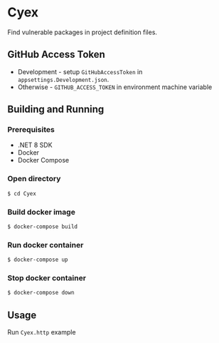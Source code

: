# Cyex
Find vulnerable packages in project definition files.

## GitHub Access Token
- Development - setup `GitHubAccessToken` in `appsettings.Development.json`.
- Otherwise - `GITHUB_ACCESS_TOKEN` in environment machine variable

## Building and Running
### Prerequisites
- .NET 8 SDK
- Docker
- Docker Compose

### Open directory
```sh
$ cd Cyex
```

### Build docker image
```sh
$ docker-compose build
```

### Run docker container
```sh
$ docker-compose up
```

### Stop docker container
```sh
$ docker-compose down
```

## Usage
Run `Cyex.http` example